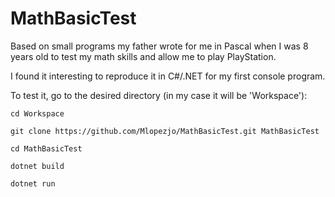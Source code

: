 # MathBasicTest
Based on small programs my father wrote for me in Pascal when I was 8 years old to test my math skills and allow me to play PlayStation.

I found it interesting to reproduce it in C#/.NET for my first console program.

To test it, go to the desired directory (in my case it will be 'Workspace'):

```
cd Workspace

git clone https://github.com/Mlopezjo/MathBasicTest.git MathBasicTest

cd MathBasicTest

dotnet build

dotnet run
``` 
